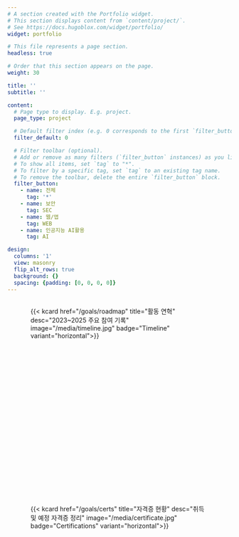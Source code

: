 ```yaml
---
# A section created with the Portfolio widget.
# This section displays content from `content/project/`.
# See https://docs.hugoblox.com/widget/portfolio/
widget: portfolio

# This file represents a page section.
headless: true

# Order that this section appears on the page.
weight: 30

title: ''
subtitle: ''

content:
  # Page type to display. E.g. project.
  page_type: project

  # Default filter index (e.g. 0 corresponds to the first `filter_button` instance below).
  filter_default: 0

  # Filter toolbar (optional).
  # Add or remove as many filters (`filter_button` instances) as you like.
  # To show all items, set `tag` to "*".
  # To filter by a specific tag, set `tag` to an existing tag name.
  # To remove the toolbar, delete the entire `filter_button` block.
  filter_button:
    - name: 전체
      tag: '*'
    - name: 보안
      tag: SEC
    - name: 웹/앱
      tag: WEB
    - name: 인공지능 AI활용
      tag: AI

design:
  columns: '1'
  view: masonry
  flip_alt_rows: true
  background: {}
  spacing: {padding: [0, 0, 0, 0]}
---
```

<br>
<div class="kjh-timeline-wrap">
  <div class="kjh-timeline">
    {{< kcard href="/goals/roadmap" title="활동 연혁" desc="2023~2025 주요 참여 기록" image="/media/timeline.jpg" badge="Timeline" variant="horizontal">}}
  </div>
  <div class="kjh-timeline">
    {{< kcard href="/goals/certs" title="자격증 현황" desc="취득 및 예정 자격증 정리" image="/media/certificate.jpg" badge="Certifications" variant="horizontal">}}
  </div>
</div>

<style>
.kjh-timeline-wrap {
  display: flex;
  flex-wrap: wrap;
  justify-content: center;
  gap: 1.5rem;
  margin-bottom: 2rem;
}

.kjh-timeline {
  flex: 1 1 400px;
  max-width: 400px;
  min-height: 420px; /* consistent card height */
  display: flex;
  flex-direction: column;
  justify-content: space-between;
}

.kjh-timeline .kcard {
  height: 100%;
  display: flex;
  flex-direction: column;
}

.kjh-timeline img {
  object-fit: cover;
  width: 100%;
  height: 200px; /* fixed uniform image height */
  border-radius: 12px 12px 0 0;
}

/* Portfolio filter chips use Bootstrap nav-pills (.nav-link). Force our point colors on hover/active. */
.home-section .isotope-filters .nav-pills .nav-link {
  border-radius: 12px;
  transition: all .25s ease-in-out;
}
/* Hover state */
.home-section .isotope-filters .nav-pills .nav-link:hover,
.home-section .isotope-filters .nav-pills .nav-link:focus {
  color: #fff !important;
  background: linear-gradient(90deg, #3A86FF 0%, #06D6A0 100%) !important;
  box-shadow: 0 8px 20px rgba(58,134,255,0.35);
  transform: translateY(-2px);
}

/* Active (selected) state */
.home-section .isotope-filters .nav-pills .nav-link.active,
.home-section .isotope-filters .nav-pills .show > .nav-link {
  color: #fff !important;
  background: linear-gradient(90deg, #3A86FF 0%, #06D6A0 100%) !important;
  box-shadow: 0 8px 20px rgba(58,134,255,0.35);
}

/* Keep supporting .btn markup just in case (some themes render buttons) */
.home-section .isotope-filters .btn:hover,
.home-section .isotope-filters .btn:focus,
.home-section .isotope-filters .btn.active {
  color: #fff !important;
  background: linear-gradient(90deg, #3A86FF 0%, #06D6A0 100%) !important;
  border-color: #3A86FF !important;
  box-shadow: 0 8px 20px rgba(58,134,255,0.35);
  transform: translateY(-2px);
}

/* Dark mode contrast */
.dark .home-section .isotope-filters .nav-pills .nav-link:hover,
.dark .home-section .isotope-filters .nav-pills .nav-link:focus,
.dark .home-section .isotope-filters .nav-pills .nav-link.active,
.dark .home-section .isotope-filters .btn:hover,
.dark .home-section .isotope-filters .btn:focus,
.dark .home-section .isotope-filters .btn.active {
  color: #ffffffff !important;
}

/* === Portfolio 필터 버튼 다크모드 보정 === */
.dark .isotope-filters button,
[data-theme="dark"] .isotope-filters button {
  color: #ffffff !important;                 /* 텍스트 흰색 */
  border-color: rgba(255, 255, 255, 1) !important;  /* 외곽선 은은한 흰색 */
  background: transparent !important;        /* 배경 투명하게 */
}

/* hover 시 */
.dark .isotope-filters button:hover,
[data-theme="dark"] .isotope-filters button:hover {
  color: #06D6A0 !important;                 /* 호버 시 포인트색 */
  border-color: #06D6A0 !important;
}

/* 선택된(active) 버튼 */
.dark .isotope-filters button.active,
[data-theme="dark"] .isotope-filters button.active {
  color: #ffffffff !important;                 /* 선택된 버튼 글자색 */
  background: linear-gradient(90deg, #06D6A0, #3A86FF) !important; /* 예쁜 그라데이션 */
  border: none !important;
}
</style>


<script>
/**
 * Hash-based portfolio filter
 * /project/#AI 처럼 들어오면 해당 필터 버튼을 자동 클릭
 */
(function () {
  document.addEventListener('DOMContentLoaded', function () {
    // 현재 페이지가 포트폴리오 섹션을 포함할 때만 동작
    var sec = document.querySelector('.home-section.wg-portfolio');
    if (!sec) return;

    // URL hash -> 'AI', 'NET' 등으로 정규화
    var raw = (location.hash || '').replace('#', '').trim();
    if (!raw) return;
    var hash = decodeURIComponent(raw).toUpperCase();

    // 1) data-filter 속성으로 먼저 찾기 (테마에 따라 ".AI" 또는 "AI")
    var btn =
      sec.querySelector('[data-filter="' + hash + '"]') ||
      sec.querySelector('[data-filter=".' + hash + '"]');

    // 2) 못 찾으면 라벨 텍스트로 탐색 (보안/네트워크/웹/앱/AI 등)
    if (!btn) {
      var candidates = sec.querySelectorAll(
        '.isotope-filters .nav-link, .isotope-filters .btn'
      );
      btn = Array.from(candidates).find(function (el) {
        return el.textContent.replace(/\s+/g, '').toUpperCase().includes(hash);
      });
    }

    // 3) 마지막으로 '전체'('*') 지원
    if (!btn && hash === '*' || hash === 'ALL') {
      btn =
        sec.querySelector('[data-filter="*"]') ||
        Array.from(
          sec.querySelectorAll('.isotope-filters .nav-link, .isotope-filters .btn')
        ).find(function (el) {
          return /전체|ALL/i.test(el.textContent);
        });
    }

    if (btn) {
      // 스크롤해서 섹션으로 가져오고 클릭
      sec.scrollIntoView({ behavior: 'smooth', block: 'start' });
      // 버튼이 Isotope 필터인 경우 click이 가장 호환성이 좋음
      setTimeout(function () {
        btn.click();
      }, 50);
    }
  });
})();
</script>